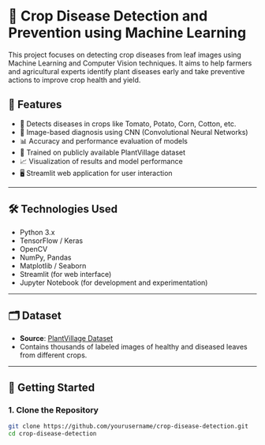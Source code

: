 # 🌾 Crop Disease Detection and Prevention using Machine Learning

This project focuses on detecting crop diseases from leaf images using Machine Learning and Computer Vision techniques. It aims to help farmers and agricultural experts identify plant diseases early and take preventive actions to improve crop health and yield.

## 📌 Features

- 🌿 Detects diseases in crops like Tomato, Potato, Corn, Cotton, etc.
- 📸 Image-based diagnosis using CNN (Convolutional Neural Networks)
- 📊 Accuracy and performance evaluation of models
- 🧠 Trained on publicly available PlantVillage dataset
- 📈 Visualization of results and model performance
- 🖥️ Streamlit web application for user interaction

---

## 🛠️ Technologies Used

- Python 3.x  
- TensorFlow / Keras  
- OpenCV  
- NumPy, Pandas  
- Matplotlib / Seaborn  
- Streamlit (for web interface)  
- Jupyter Notebook (for development and experimentation)

---

## 🗂️ Dataset

- **Source**: [PlantVillage Dataset](https://www.kaggle.com/datasets/emmarex/plantdisease)  
- Contains thousands of labeled images of healthy and diseased leaves from different crops.

---

## 🚀 Getting Started

### 1. Clone the Repository

```bash
git clone https://github.com/yourusername/crop-disease-detection.git
cd crop-disease-detection



